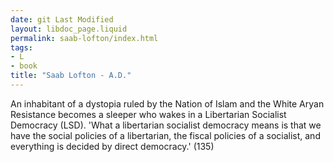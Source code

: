 ```yaml
---
date: git Last Modified
layout: libdoc_page.liquid
permalink: saab-lofton/index.html
tags:
- L
- book
title: "Saab Lofton - A.D."
---
```


An inhabitant of a dystopia ruled by the Nation of Islam and the White Aryan Resistance becomes a sleeper who wakes in a Libertarian Socialist Democracy (LSD). 'What a libertarian socialist democracy means is that we have the social policies of a libertarian, the fiscal policies of a socialist, and everything is decided by direct democracy.' (135)